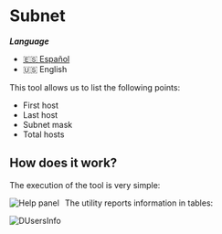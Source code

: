 # Subnet

***Language***
- [🇪🇸 Español](./README.es.md)
- 🇺🇸 English

This tool allows us to list the following points:

* First host
* Last host
* Subnet mask
* Total hosts

## How does it work?
The execution of the tool is very simple:

<p align="center">
    <img src="images/use.png"
        alt="Help panel"
        style="float: left; margin-right: 10px;" />
</p>

The utility reports information in tables:

<p align="center">
    <img src="images/report.png"
        alt="DUsersInfo"
        style="float: left; margin-right: 10px;" />
</p>
